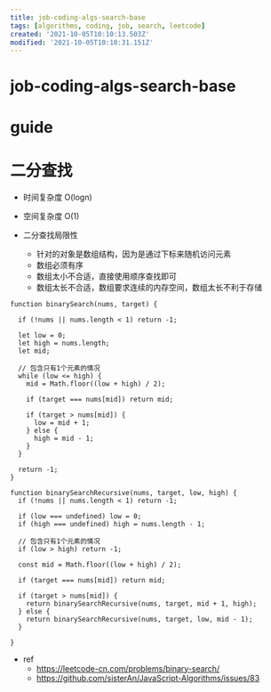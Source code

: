 ```yaml
---
title: job-coding-algs-search-base
tags: [algorithms, coding, job, search, leetcode]
created: '2021-10-05T10:10:13.503Z'
modified: '2021-10-05T10:10:31.151Z'
---
```


# job-coding-algs-search-base

# guide

# 二分查找
- 时间复杂度 O(logn)
- 空间复杂度 O(1)

- 二分查找局限性
  - 针对的对象是数组结构，因为是通过下标来随机访问元素
  - 数组必须有序
  - 数组太小不合适，直接使用顺序查找即可
  - 数组太长不合适，数组要求连续的内存空间，数组太长不利于存储

```JS
function binarySearch(nums, target) {

  if (!nums || nums.length < 1) return -1;

  let low = 0;
  let high = nums.length;
  let mid;

  // 包含只有1个元素的情况
  while (low <= high) {
    mid = Math.floor((low + high) / 2);

    if (target === nums[mid]) return mid;

    if (target > nums[mid]) {
      low = mid + 1;
    } else {
      high = mid - 1;
    }
  }

  return -1;
}

function binarySearchRecursive(nums, target, low, high) {
  if (!nums || nums.length < 1) return -1;

  if (low === undefined) low = 0;
  if (high === undefined) high = nums.length - 1;

  // 包含只有1个元素的情况
  if (low > high) return -1;

  const mid = Math.floor((low + high) / 2);

  if (target === nums[mid]) return mid;

  if (target > nums[mid]) {
    return binarySearchRecursive(nums, target, mid + 1, high);
  } else {
    return binarySearchRecursive(nums, target, low, mid - 1);
  }

}
```

- ref
  - https://leetcode-cn.com/problems/binary-search/
  - https://github.com/sisterAn/JavaScript-Algorithms/issues/83
